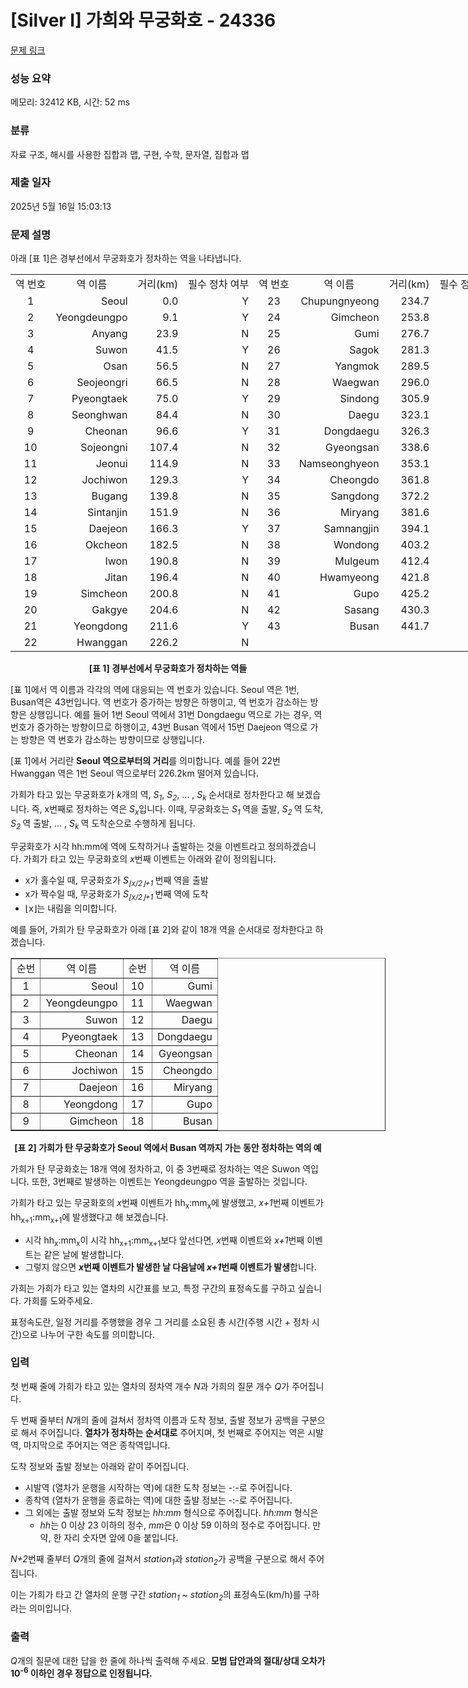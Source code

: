 # [Silver I] 가희와 무궁화호 - 24336 

[문제 링크](https://www.acmicpc.net/problem/24336) 

### 성능 요약

메모리: 32412 KB, 시간: 52 ms

### 분류

자료 구조, 해시를 사용한 집합과 맵, 구현, 수학, 문자열, 집합과 맵

### 제출 일자

2025년 5월 16일 15:03:13

### 문제 설명

<p>아래 [표 1]은 경부선에서 무궁화호가 정차하는 역을 나타냅니다.</p>

<table class="table table-bordered table-center-70" style="width: 800px;">
	<tbody>
		<tr>
			<td style="text-align: center;">역 번호</td>
			<td style="text-align: center;">역 이름</td>
			<td style="text-align: center;">거리(km)</td>
			<td style="text-align: center;">필수 정차 여부</td>
			<td style="text-align: center;">역 번호</td>
			<td style="text-align: center;">역 이름</td>
			<td style="text-align: center;">거리(km)</td>
			<td style="text-align: center;">필수 정차 여부</td>
		</tr>
		<tr>
			<td style="text-align: center;">1</td>
			<td style="text-align: right;">Seoul</td>
			<td style="text-align: right;">0.0</td>
			<td style="text-align: right;">Y</td>
			<td style="text-align: center;">23</td>
			<td style="text-align: right;">Chupungnyeong</td>
			<td style="text-align: right;">234.7</td>
			<td style="text-align: right;">N</td>
		</tr>
		<tr>
			<td style="text-align: center;">2</td>
			<td style="text-align: right;">Yeongdeungpo</td>
			<td style="text-align: right;">9.1</td>
			<td style="text-align: right;">Y</td>
			<td style="text-align: center;">24</td>
			<td style="text-align: right;">Gimcheon</td>
			<td style="text-align: right;">253.8</td>
			<td style="text-align: right;">Y</td>
		</tr>
		<tr>
			<td style="text-align: center;">3</td>
			<td style="text-align: right;">Anyang</td>
			<td style="text-align: right;">23.9</td>
			<td style="text-align: right;">N</td>
			<td style="text-align: center;">25</td>
			<td style="text-align: right;">Gumi</td>
			<td style="text-align: right;">276.7</td>
			<td style="text-align: right;">Y</td>
		</tr>
		<tr>
			<td style="text-align: center;">4</td>
			<td style="text-align: right;">Suwon</td>
			<td style="text-align: right;">41.5</td>
			<td style="text-align: right;">Y</td>
			<td style="text-align: center;">26</td>
			<td style="text-align: right;">Sagok</td>
			<td style="text-align: right;">281.3</td>
			<td style="text-align: right;">N</td>
		</tr>
		<tr>
			<td style="text-align: center;">5</td>
			<td style="text-align: right;">Osan</td>
			<td style="text-align: right;">56.5</td>
			<td style="text-align: right;">N</td>
			<td style="text-align: center;">27</td>
			<td style="text-align: right;">Yangmok</td>
			<td style="text-align: right;">289.5</td>
			<td style="text-align: right;">N</td>
		</tr>
		<tr>
			<td style="text-align: center;">6</td>
			<td style="text-align: right;">Seojeongri</td>
			<td style="text-align: right;">66.5</td>
			<td style="text-align: right;">N</td>
			<td style="text-align: center;">28</td>
			<td style="text-align: right;">Waegwan</td>
			<td style="text-align: right;">296.0</td>
			<td style="text-align: right;">Y</td>
		</tr>
		<tr>
			<td style="text-align: center;">7</td>
			<td style="text-align: right;">Pyeongtaek</td>
			<td style="text-align: right;">75.0</td>
			<td style="text-align: right;">Y</td>
			<td style="text-align: center;">29</td>
			<td style="text-align: right;">Sindong</td>
			<td style="text-align: right;">305.9</td>
			<td style="text-align: right;">N</td>
		</tr>
		<tr>
			<td style="text-align: center;">8</td>
			<td style="text-align: right;">Seonghwan</td>
			<td style="text-align: right;">84.4</td>
			<td style="text-align: right;">N</td>
			<td style="text-align: center;">30</td>
			<td style="text-align: right;">Daegu</td>
			<td style="text-align: right;">323.1</td>
			<td style="text-align: right;">Y</td>
		</tr>
		<tr>
			<td style="text-align: center;">9</td>
			<td style="text-align: right;">Cheonan</td>
			<td style="text-align: right;">96.6</td>
			<td style="text-align: right;">Y</td>
			<td style="text-align: center;">31</td>
			<td style="text-align: right;">Dongdaegu</td>
			<td style="text-align: right;">326.3</td>
			<td style="text-align: right;">Y</td>
		</tr>
		<tr>
			<td style="text-align: center;">10</td>
			<td style="text-align: right;">Sojeongni</td>
			<td style="text-align: right;">107.4</td>
			<td style="text-align: right;">N</td>
			<td style="text-align: center;">32</td>
			<td style="text-align: right;">Gyeongsan</td>
			<td style="text-align: right;">338.6</td>
			<td style="text-align: right;">N</td>
		</tr>
		<tr>
			<td style="text-align: center;">11</td>
			<td style="text-align: right;">Jeonui</td>
			<td style="text-align: right;">114.9</td>
			<td style="text-align: right;">N</td>
			<td style="text-align: center;">33</td>
			<td style="text-align: right;">Namseonghyeon</td>
			<td style="text-align: right;">353.1</td>
			<td style="text-align: right;">N</td>
		</tr>
		<tr>
			<td style="text-align: center;">12</td>
			<td style="text-align: right;">Jochiwon</td>
			<td style="text-align: right;">129.3</td>
			<td style="text-align: right;">Y</td>
			<td style="text-align: center;">34</td>
			<td style="text-align: right;">Cheongdo</td>
			<td style="text-align: right;">361.8</td>
			<td style="text-align: right;">N</td>
		</tr>
		<tr>
			<td style="text-align: center;">13</td>
			<td style="text-align: right;">Bugang</td>
			<td style="text-align: right;">139.8</td>
			<td style="text-align: right;">N</td>
			<td style="text-align: center;">35</td>
			<td style="text-align: right;">Sangdong</td>
			<td style="text-align: right;">372.2</td>
			<td style="text-align: right;">N</td>
		</tr>
		<tr>
			<td style="text-align: center;">14</td>
			<td style="text-align: right;">Sintanjin</td>
			<td style="text-align: right;">151.9</td>
			<td style="text-align: right;">N</td>
			<td style="text-align: center;">36</td>
			<td style="text-align: right;">Miryang</td>
			<td style="text-align: right;">381.6</td>
			<td style="text-align: right;">Y</td>
		</tr>
		<tr>
			<td style="text-align: center;">15</td>
			<td style="text-align: right;">Daejeon</td>
			<td style="text-align: right;">166.3</td>
			<td style="text-align: right;">Y</td>
			<td style="text-align: center;">37</td>
			<td style="text-align: right;">Samnangjin</td>
			<td style="text-align: right;">394.1</td>
			<td style="text-align: right;">N</td>
		</tr>
		<tr>
			<td style="text-align: center;">16</td>
			<td style="text-align: right;">Okcheon</td>
			<td style="text-align: right;">182.5</td>
			<td style="text-align: right;">N</td>
			<td style="text-align: center;">38</td>
			<td style="text-align: right;">Wondong</td>
			<td style="text-align: right;">403.2</td>
			<td style="text-align: right;">N</td>
		</tr>
		<tr>
			<td style="text-align: center;">17</td>
			<td style="text-align: right;">Iwon</td>
			<td style="text-align: right;">190.8</td>
			<td style="text-align: right;">N</td>
			<td style="text-align: center;">39</td>
			<td style="text-align: right;">Mulgeum</td>
			<td style="text-align: right;">412.4</td>
			<td style="text-align: right;">N</td>
		</tr>
		<tr>
			<td style="text-align: center;">18</td>
			<td style="text-align: right;">Jitan</td>
			<td style="text-align: right;">196.4</td>
			<td style="text-align: right;">N</td>
			<td style="text-align: center;">40</td>
			<td style="text-align: right;">Hwamyeong</td>
			<td style="text-align: right;">421.8</td>
			<td style="text-align: right;">N</td>
		</tr>
		<tr>
			<td style="text-align: center;">19</td>
			<td style="text-align: right;">Simcheon</td>
			<td style="text-align: right;">200.8</td>
			<td style="text-align: right;">N</td>
			<td style="text-align: center;">41</td>
			<td style="text-align: right;">Gupo</td>
			<td style="text-align: right;">425.2</td>
			<td style="text-align: right;">Y</td>
		</tr>
		<tr>
			<td style="text-align: center;">20</td>
			<td style="text-align: right;">Gakgye</td>
			<td style="text-align: right;">204.6</td>
			<td style="text-align: right;">N</td>
			<td style="text-align: center;">42</td>
			<td style="text-align: right;">Sasang</td>
			<td style="text-align: right;">430.3</td>
			<td style="text-align: right;">N</td>
		</tr>
		<tr>
			<td style="text-align: center;">21</td>
			<td style="text-align: right;">Yeongdong</td>
			<td style="text-align: right;">211.6</td>
			<td style="text-align: right;">Y</td>
			<td style="text-align: center;">43</td>
			<td style="text-align: right;">Busan</td>
			<td style="text-align: right;">441.7</td>
			<td style="text-align: right;">Y</td>
		</tr>
		<tr>
			<td style="text-align: center;">22</td>
			<td style="text-align: right;">Hwanggan</td>
			<td style="text-align: right;">226.2</td>
			<td style="text-align: right;">N</td>
			<td style="text-align: center;"> </td>
			<td style="text-align: right;"> </td>
			<td style="text-align: right;"> </td>
			<td style="text-align: right;"> </td>
		</tr>
	</tbody>
</table>

<p style="text-align: center;"><strong>[표 1] 경부선에서 무궁화호가 정차하는 역들</strong></p>

<p>[표 1]에서 역 이름과 각각의 역에 대응되는 역 번호가 있습니다. Seoul 역은 1번, Busan역은 43번입니다. 역 번호가 증가하는 방향은 하행이고, 역 번호가 감소하는 방향은 상행입니다. 예를 들어 1번 Seoul 역에서 31번 Dongdaegu 역으로 가는 경우, 역 번호가 증가하는 방향이므로 하행이고, 43번 Busan 역에서 15번 Daejeon 역으로 가는 방향은 역 번호가 감소하는 방향이므로 상행입니다.</p>

<p>[표 1]에서 거리란 <strong>Seoul<em> </em>역으로부터의 거리</strong>를 의미합니다. 예를 들어 22번 Hwanggan<em> </em>역은 1번 Seoul<em> </em>역으로부터 226.2km 떨어져 있습니다.</p>

<p>가희가 타고 있는 무궁화호가 <em>k</em>개의 역, <em>S<sub>1</sub></em>, <em>S<sub>2</sub></em>, ... , <em>S<sub>k </sub></em>순서대로 정차한다고 해 보겠습니다. 즉, x번째로 정차하는 역은 <em>S<sub>x</sub></em>입니다. 이때, 무궁화호는 <em>S<sub>1 </sub></em>역을 출발, <em>S<sub>2 </sub></em>역 도착, <em>S<sub>2 </sub></em>역 출발, ... , <em>S<sub>k </sub></em>역 도착순으로 수행하게 됩니다.</p>

<p>무궁화호가 시각 hh:mm에 역에 도착하거나 출발하는 것을 이벤트라고 정의하겠습니다. 가희가 타고 있는 무궁화호의 <em>x</em>번째 이벤트는 아래와 같이 정의됩니다.</p>

<ul>
	<li>x가 홀수일 때, 무궁화호가 <em>S<sub>⌊x/2⌋+1 </sub></em>번째 역을 출발</li>
	<li>x가 짝수일 때, 무궁화호가 <em>S<sub>⌊x/2⌋+1 </sub></em>번째 역에 도착</li>
	<li>⌊x⌋는 내림을 의미합니다.</li>
</ul>

<p>예를 들어, 가희가 탄 무궁화호가 아래 [표 2]와 같이 18개 역을 순서대로 정차한다고 하겠습니다.</p>

<table align="center" border="1" cellpadding="1" cellspacing="1" class="table table-bordered" style="width: 600px;">
	<tbody>
		<tr>
			<td style="text-align: center;">순번</td>
			<td style="text-align: center;">역 이름</td>
			<td style="text-align: center;">순번</td>
			<td style="text-align: center;">역 이름</td>
		</tr>
		<tr>
			<td style="text-align: center;">1</td>
			<td style="text-align: right;">Seoul</td>
			<td style="text-align: center;">10</td>
			<td style="text-align: right;">Gumi</td>
		</tr>
		<tr>
			<td style="text-align: center;">2</td>
			<td style="text-align: right;">Yeongdeungpo</td>
			<td style="text-align: center;">11</td>
			<td style="text-align: right;">Waegwan</td>
		</tr>
		<tr>
			<td style="text-align: center;">3</td>
			<td style="text-align: right;">Suwon</td>
			<td style="text-align: center;">12</td>
			<td style="text-align: right;">Daegu</td>
		</tr>
		<tr>
			<td style="text-align: center;">4</td>
			<td style="text-align: right;">Pyeongtaek</td>
			<td style="text-align: center;">13</td>
			<td style="text-align: right;">Dongdaegu</td>
		</tr>
		<tr>
			<td style="text-align: center;">5</td>
			<td style="text-align: right;">Cheonan</td>
			<td style="text-align: center;">14</td>
			<td style="text-align: right;">Gyeongsan</td>
		</tr>
		<tr>
			<td style="text-align: center;">6</td>
			<td style="text-align: right;">Jochiwon</td>
			<td style="text-align: center;">15</td>
			<td style="text-align: right;">Cheongdo</td>
		</tr>
		<tr>
			<td style="text-align: center;">7</td>
			<td style="text-align: right;">Daejeon</td>
			<td style="text-align: center;">16</td>
			<td style="text-align: right;">Miryang</td>
		</tr>
		<tr>
			<td style="text-align: center;">8</td>
			<td style="text-align: right;">Yeongdong</td>
			<td style="text-align: center;">17</td>
			<td style="text-align: right;">Gupo</td>
		</tr>
		<tr>
			<td style="text-align: center;">9</td>
			<td style="text-align: right;">Gimcheon</td>
			<td style="text-align: center;">18</td>
			<td style="text-align: right;">Busan</td>
		</tr>
	</tbody>
</table>

<p style="text-align: center;"><strong>[표 2] 가희가 탄 무궁화호가 Seoul 역에서 Busan 역까지 가는 동안 정차하는 역의 예</strong></p>

<p>가희가 탄 무궁화호는 18개 역에 정차하고, 이 중 3번째로 정차하는 역은 Suwon<em> </em>역입니다. 또한, 3번째로 발생하는 이벤트는 Yeongdeungpo<em> </em>역을 출발하는 것입니다.</p>

<p>가희가 타고 있는 무궁화호의 <em>x</em>번째 이벤트가 hh<sub>x</sub>:mm<sub>x</sub>에 발생했고, <em>x+1</em>번째 이벤트가 hh<sub>x+1</sub>:mm<sub>x+1</sub>에 발생했다고 해 보겠습니다.</p>

<ul>
	<li>시각<i> </i>hh<sub>x</sub>:mm<sub>x</sub>이 시각 hh<sub>x+1</sub>:mm<sub>x+1</sub>보다 앞선다면, <em>x</em>번째 이벤트와 <em>x+1</em>번째 이벤트는 같은 날에 발생합니다.</li>
	<li>그렇지 않으면 <strong><em>x</em>번째 이벤트가 발생한 날 다음날에 <em>x+1</em>번째 이벤트가 발생</strong>합니다.</li>
</ul>

<p>가희는 가희가 타고 있는 열차의 시간표를 보고, 특정 구간의 표정속도를 구하고 싶습니다. 가희를 도와주세요.</p>

<p>표정속도란, 일정 거리를 주행했을 경우 그 거리를 소요된 총 시간(주행 시간 + 정차 시간)으로 나누어 구한 속도를 의미합니다.</p>

### 입력 

 <p>첫 번째 줄에 가희가 타고 있는 열차의 정차역 개수 <em>N</em>과 가희의 질문 개수 <em>Q</em>가 주어집니다.</p>

<p>두 번째 줄부터 <em>N</em>개의 줄에 걸쳐서 정차역 이름과 도착 정보, 출발 정보가 공백을 구분으로 해서 주어집니다. <strong>열차가 정차하는 순서대로</strong> 주어지며, 첫 번째로 주어지는 역은 시발역, 마지막으로 주어지는 역은 종착역입니다.</p>

<p>도착 정보와 출발 정보는 아래와 같이 주어집니다.</p>

<ul>
	<li>시발역 (열차가 운행을 시작하는 역)에 대한 도착 정보는 -:-로 주어집니다.</li>
	<li>종착역 (열차가 운행을 종료하는 역)에 대한 출발 정보는 -:-로 주어집니다.</li>
	<li>그 외에는 출발 정보와 도착 정보는 <em>hh:mm</em> 형식으로 주어집니다. <em>hh:mm </em>형식은
	<ul>
		<li><em>hh</em>는 0 이상 23 이하의 정수, <em>mm</em>은 0 이상 59 이하의 정수로 주어집니다. 만약, 한 자리 숫자면 앞에 0을 붙입니다.</li>
	</ul>
	</li>
</ul>

<p><em>N+2</em>번째 줄부터 <em>Q</em>개의 줄에 걸쳐서 <em>station<sub>1</sub></em>과 <em>station<sub>2</sub></em>가 공백을 구분으로 해서 주어집니다.</p>

<p>이는 가희가 타고 간 열차의 운행 구간 <em>station<sub>1</sub></em> ~ <em>station<sub>2</sub></em>의 표정속도(km/h)를 구하라는 의미입니다.</p>

### 출력 

 <p><em>Q</em>개의 질문에 대한 답을 한 줄에 하나씩 출력해 주세요. <b>모범 답안과의 절대/상대 오차가 10<sup>-6</sup> 이하인 경우 정답으로 인정됩니다.</b></p>

